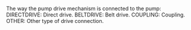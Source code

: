 The way the pump drive mechanism is connected to the pump:
DIRECTDRIVE: Direct drive. 
BELTDRIVE: Belt drive. 
COUPLING: Coupling. 
OTHER: Other type of drive connection.